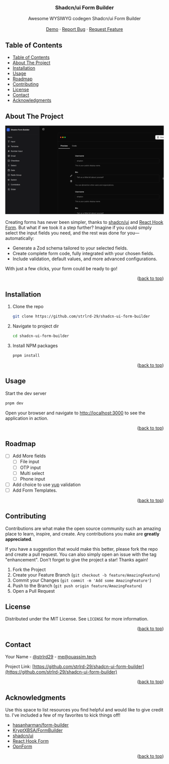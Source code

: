 <a id="readme-top"></a>

<h3 align="center">Shadcn/ui Form Builder</h3>

<p align="center">
  Awesome WYSIWYG codegen Shadcn/ui Form Builder
  <br />
  <br />
  <a href="https://forms.ouassim.tech" target="_blank">Demo</a>
  ·
  <a href="https://github.com/strlrd-29/shadcn-ui-form-builder/issues/new">Report Bug</a>
  ·
  <a href="https://github.com/strlrd-29/shadcn-ui-form-builder/issues/new">Request Feature</a>
</p>

## Table of Contents

- [Table of Contents](#table-of-contents)
- [About The Project](#about-the-project)
- [Installation](#installation)
- [Usage](#usage)
- [Roadmap](#roadmap)
- [Contributing](#contributing)
- [License](#license)
- [Contact](#contact)
- [Acknowledgments](#acknowledgments)

<!-- ABOUT THE PROJECT -->

## About The Project

[![Product Name Screen Shot][product-screenshot]](https://forms.ouassim.tech)

Creating forms has never been simpler, thanks to [shadcn/ui](https://ui.shadcn.com) and [React Hook Form](https://www.react-hook-form.com/). But what if we took it a step further? Imagine if you could simply select the input fields you need, and the rest was done for you—automatically:

- Generate a Zod schema tailored to your selected fields.
- Create complete form code, fully integrated with your chosen fields.
- Include validation, default values, and more advanced configurations.

With just a few clicks, your form could be ready to go!

<p align="right">(<a href="#readme-top">back to top</a>)</p>

<!-- GETTING STARTED -->

## Installation

1. Clone the repo

   ```sh
   git clone https://github.com/strlrd-29/shadcn-ui-form-builder
   ```

2. Navigate to project dir

   ```sh
   cd shadcn-ui-form-builder
   ```

3. Install NPM packages

   ```sh
   pnpm install
   ```

<p align="right">(<a href="#readme-top">back to top</a>)</p>

<!-- USAGE EXAMPLES -->

## Usage

Start the dev server

```sh
pnpm dev
```

Open your browser and navigate to [http://localhost:3000](http://localhost:3000) to see the application in action.

<p align="right">(<a href="#readme-top">back to top</a>)</p>

<!-- ROADMAP -->

## Roadmap

- [ ] Add More fields
  - [ ] File input
  - [ ] OTP input
  - [ ] Multi select
  - [ ] Phone input
- [ ] Add choice to use [yup](https://github.com/jquense/yup?tab=readme-ov-file) validation
- [ ] Add Form Templates.

<p align="right">(<a href="#readme-top">back to top</a>)</p>

<!-- CONTRIBUTING -->

## Contributing

Contributions are what make the open source community such an amazing place to learn, inspire, and create. Any contributions you make are **greatly appreciated**.

If you have a suggestion that would make this better, please fork the repo and create a pull request. You can also simply open an issue with the tag "enhancement".
Don't forget to give the project a star! Thanks again!

1. Fork the Project
2. Create your Feature Branch (`git checkout -b feature/AmazingFeature`)
3. Commit your Changes (`git commit -m 'Add some AmazingFeature'`)
4. Push to the Branch (`git push origin feature/AmazingFeature`)
5. Open a Pull Request

<!-- LICENSE -->

## License

Distributed under the MIT License. See `LICENSE` for more information.

<p align="right">(<a href="#readme-top">back to top</a>)</p>

<!-- CONTACT -->

## Contact

Your Name - [@strlrd29](https://twitter.com/strlrd29) - <me@ouassim.tech>

Project Link: [https://github.com/strlrd-29/shadcn-ui-form-builder](https://github.com/strlrd-29/shadcn-ui-form-builder)

<p align="right">(<a href="#readme-top">back to top</a>)</p>

<!-- ACKNOWLEDGMENTS -->

## Acknowledgments

Use this space to list resources you find helpful and would like to give credit to. I've included a few of my favorites to kick things off!

- [hasanharman/form-builder](https://github.com/hasanharman/form-builder)
- [KryptXBSA/FormBuilder](https://github.com/KryptXBSA/FormBuilder)
- [shadcn/ui](https://ui.shadcn.com/)
- [React Hook Form](https://www.react-hook-form.com/)
- [OpnForm](https://opnform.com/)

<p align="right">(<a href="#readme-top">back to top</a>)</p>

[product-screenshot]: public/screenshot.png
